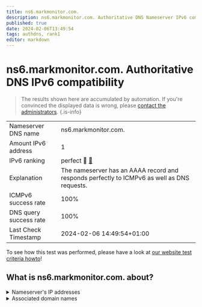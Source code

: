 ```yaml
---
title: ns6.markmonitor.com.
description: ns6.markmonitor.com. Authoritative DNS Nameserver IPv6 compatibility
published: true
date: 2024-02-06T13:49:54
tags: authdns, rank1
editor: markdown
---
```


# ns6.markmonitor.com. Authoritative DNS IPv6 compatibility

> The results shown here are accumulated by automation. If you're convinced the displayed data is wrong, please [contact the administrators](/howto/chat). 
{.is-info}




|   |   |
| - | - |
| Nameserver DNS name | ns6.markmonitor.com.
| Amount IPv6 address | 1
| IPv6 ranking | perfect :1st_place_medal: [🔗](/howto/ranking) |
| Explanation | The nameserver has an AAAA record and responds perfectly to ICMPv6 as well as DNS requests. |
| ICMPv6 success rate | 100%|
| DNS query success rate | 100% |
| Last Check Timestamp | 2024-02-06 14:49:54+01:00 |

To see how this test was performed, please have a look at [our website test criteria howto](/howto/testcriteria/authdns)!


## What is ns6.markmonitor.com. about?




<details>
<summary>Nameserver's IP addresses</summary>

2001:67c:10b8::3

</details>



<details>
<summary>Associated domain names</summary>

www.axa.de

</details>
